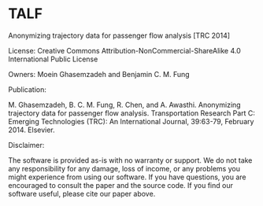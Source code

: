 # TALF
Anonymizing trajectory data for passenger flow analysis [TRC 2014]

License: Creative Commons Attribution-NonCommercial-ShareAlike 4.0 International Public License

Owners: Moein Ghasemzadeh and Benjamin C. M. Fung

Publication:

M. Ghasemzadeh, B. C. M. Fung, R. Chen, and A. Awasthi. Anonymizing trajectory data for passenger flow analysis. Transportation Research Part C: Emerging Technologies (TRC): An International Journal, 39:63-79, February 2014. Elsevier.

Disclaimer:

The software is provided as-is with no warranty or support. We do not take 
any responsibility for any damage, loss of income, or any problems you might 
experience from using our software. If you have questions, you are encouraged 
to consult the paper and the source code. If you find our software useful, 
please cite our paper above.
